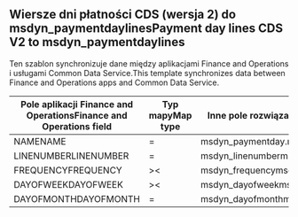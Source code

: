 ## <a name="payment-day-lines-cds-v2-to-msdyn_paymentdaylines"></a><span data-ttu-id="a4966-101">Wiersze dni płatności CDS (wersja 2) do msdyn_paymentdaylines</span><span class="sxs-lookup"><span data-stu-id="a4966-101">Payment day lines CDS V2 to msdyn_paymentdaylines</span></span>

<span data-ttu-id="a4966-102">Ten szablon synchronizuje dane między aplikacjami Finance and Operations i usługami Common Data Service.</span><span class="sxs-lookup"><span data-stu-id="a4966-102">This template synchronizes data between Finance and Operations apps and Common Data Service.</span></span>

<span data-ttu-id="a4966-103">Pole aplikacji Finance and Operations</span><span class="sxs-lookup"><span data-stu-id="a4966-103">Finance and Operations field</span></span> | <span data-ttu-id="a4966-104">Typ mapy</span><span class="sxs-lookup"><span data-stu-id="a4966-104">Map type</span></span> | <span data-ttu-id="a4966-105">Inne pole rozwiązania Dynamics 365</span><span class="sxs-lookup"><span data-stu-id="a4966-105">Other Dynamics 365 field</span></span> | <span data-ttu-id="a4966-106">Wartość domyślna</span><span class="sxs-lookup"><span data-stu-id="a4966-106">Default value</span></span>
---|---|---|---
<span data-ttu-id="a4966-107">NAME</span><span class="sxs-lookup"><span data-stu-id="a4966-107">NAME</span></span> | = | <span data-ttu-id="a4966-108">msdyn_paymentday.msdyn_name</span><span class="sxs-lookup"><span data-stu-id="a4966-108">msdyn_paymentday.msdyn_name</span></span> | 
<span data-ttu-id="a4966-109">LINENUMBER</span><span class="sxs-lookup"><span data-stu-id="a4966-109">LINENUMBER</span></span> | = | <span data-ttu-id="a4966-110">msdyn_linenumber</span><span class="sxs-lookup"><span data-stu-id="a4966-110">msdyn_linenumber</span></span> | 
<span data-ttu-id="a4966-111">FREQUENCY</span><span class="sxs-lookup"><span data-stu-id="a4966-111">FREQUENCY</span></span> | >< | <span data-ttu-id="a4966-112">msdyn_frequency</span><span class="sxs-lookup"><span data-stu-id="a4966-112">msdyn_frequency</span></span> | 
<span data-ttu-id="a4966-113">DAYOFWEEK</span><span class="sxs-lookup"><span data-stu-id="a4966-113">DAYOFWEEK</span></span> | >< | <span data-ttu-id="a4966-114">msdyn_dayofweek</span><span class="sxs-lookup"><span data-stu-id="a4966-114">msdyn_dayofweek</span></span> | 
<span data-ttu-id="a4966-115">DAYOFMONTH</span><span class="sxs-lookup"><span data-stu-id="a4966-115">DAYOFMONTH</span></span> | = | <span data-ttu-id="a4966-116">msdyn_dayofmonth</span><span class="sxs-lookup"><span data-stu-id="a4966-116">msdyn_dayofmonth</span></span> | 
